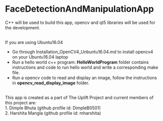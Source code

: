 # FaceDetectionAndManipulationApp
C++ will be used to build this app, opencv and qt5 libraries will be used for the development. <br/>
<br/>


If you are using Ubuntu16.04 <br/>
* Go through Installation_OpenCV4_Unbuntu16.04.md to install opencv4 on your Ubuntu16.04 laptop
* Run a hello world c++ program: **HelloWorldProgram** folder contains instructions and code to run hello world and write a corresponding make file. 
* Run a opencv code to read and display an image, follow the instructions in **opencv_read_display_image** folder.  

<br/>
This app is created as a part of The Uplift Project and current members of this project are: <br/>
1. Dimple Bhuta (github profile id: DimpleB0501) <br/> 
2. Harshita Mangla (github profile id: mharshita)
